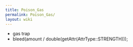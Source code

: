 ```yaml
---
title: Poison_Gas
permalink: Poison_Gas/
layout: wiki
---
```




- gas trap
- bleed(amount / double(getAttr(AttrType::STRENGTH)));